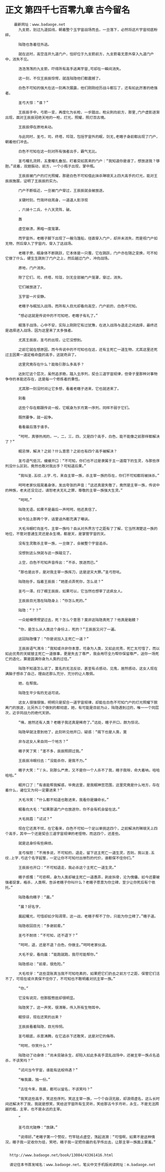# 正文 第四千七百零九章 古今留名
        最新网址：www.badaoge.net
          九支箭，划过九道弧线，朝着整个玉宇宙战场而去，一旦落下，必然将这片宇宙彻底粉碎。
      
          陆隐也急着往外逃。
      
          就在这时，高空连开九道门户，恰好位于九支箭前方，九支箭毫无意外穿入九道门户中，消失不见。
      
          浩浩荡荡的九支箭，吓得所有高手逃离宇宙,可却在一瞬间消失。
      
          这一刻，不仅王辰辰惊愕，就连陆隐他们都震撼了。
      
          白色不可知的强大在这一刻再次展露，他们刚刚经历战斗都忘了，还有如此厉害的绝强者。
      
          圣弓大惊：“谁？”
      
          王辰辰手中，弓箭一变，再度化为长枪，一步踏出，枪尖刺向前方，那里,门户虚影逐渐出现，面对王辰辰冠绝天地的一枪，灯光，照耀，照灯百古境。
      
          王辰辰停在原地未动。
      
          与此同时，圣弓，司，终塔，玲珑，包括宇宙外的眠，剑无,老瞎子身前都出现了门户，朝着他们冲去。
      
          白色不可知在这一刻对所有强者出手，霸气无比。
      
          圣弓瞳孔流转，五重瞳孔叠加，盯着突如其来的门户：“我知道你是谁了，想放逐我？够胆。”说着，双翅振动，前方，一个小瓶子出现，掌中瓶。
      
          王辰辰被门户的灯光照耀，那是白色不可知借此抹杀琳琅天上四大高手的灯光，能对王辰辰施展，证明了王辰辰的实力。
      
          门户不断临近，一旦被门户穿过，王辰辰就会被放逐。
      
          关键时刻，竹简环绕周身，一道道人影浮现
      
          ，六骑十二兵，十八天灵阵，破。
      
          轰
      
          虚空崩溃，黑暗一度笼罩。
      
          而宇宙外，老瞎子脚下出现了一艘乌篷船，径直穿入门户，却并未消失，而是视门户如无物，然后穿入了宇宙内，穿入了这战场。
      
          老瞎子旁，眠身体不断跳跃，它本体是一只蚕，它在跳跃，门户亦在随之变换，可不知它做了什么，硬生生跳到了门户之上，然后越过门户，冲向战场。
      
          原地，门户消失。
      
          除了它们，司，终塔，玲珑，剑无全部被门户笼罩，穿过，消失。
      
          它们被放逐了。
      
          玉宇宙一片安静。
      
          老瞎子与眠加入战场，而所有人目光却看向高空，门户前的，白色不可知。
      
          “想必这就是传说中的不可知吧，老瞎子有礼了。”
      
          眠落于战场，心中不安，实际上刚刚它有过犹豫，在进入战场与退走之间选择，最终还是选择进入战场，因为这里来了太多强者。
      
          尤其王辰辰，圣弓的出现，让它没想到。
      
          之前它就在想原因，而今传说中的不可知也在这，还有主死亡一道生物，尤其这里还死过主因果一道定格命盘的高手，这就奇异了。
      
          这里究竟存在什么？能吸引那么多高手？
      
          达到它这个层次，虽然追求稳，踏入主序列，契合三道宇宙规律，但骨子里那种对事物争夺的本能还存在，这是每一个修炼者的秉性。
      
          尤其那一刻没时间让它多想，看着老瞎子进来，它也就进来了。
      
          别看
      
          这些个存在都跟传说一般，它眠身为岁月第一序列，同样不弱于它们。
      
          既然要争，就一起争。
      
          看看最后落于谁手。
      
          “呵呵，真够热闹的，一，二，三，四，又是四个高手，白色，能不能像之前那样都解决了？”
      
          眠忌惮，解决？之前？什么意思？之前也有四个高手被解决？
      
          圣弓语气低沉，缓缓开口：“不可知，你们也不过是隶属于主一道麾下的生灵，与那些序列没什么区别，竟然也敢对我出手？可知道后果。”
      
          “我叫圣.五纹.上字.弓，来自主宰一族，杀主宰一族的存在，你们不可知都将被抹杀。”
      
          呵呵老家伙摇晃着身体，发出夸张的声音：“这还真是失敬了，竟然是主宰一族，传说中的种族，老夫还没见过，请恕老夫无礼之罪，尊敬的主宰一族强大生灵。”
      
          “呵呵。”
      
          陆隐无语，如果不是最后一声呵呵，他还真信了。
      
          如今加上那两个字，话里话外都充满了嘲讽。
      
          大毛冷眼盯向圣弓，主宰一族吗？自从对外界方寸之距有了了解，它当然清楚这一族的地位，不管对普通生灵还是永生境，都是天，是掌管宇宙的天。
      
          没有生灵敢杀主宰一族，一旦做了，会被整个宇宙追杀。
      
          没想到这么快就与这一族碰见了。
      
          上空，白色不可知声音传出：“不杀，放逐而已。”
      
          “那也是出手，是对我主宰一族挥刀，这是逆天大罪。”圣弓怒吼。
      
          陆隐抬手，指着王辰辰：“她差点弄死你，怎么说？”
      
          圣弓一滞，扫了眼王辰辰，如果可以，它当然也想宰了这疯女人。
      
          王辰辰目光落在陆隐身上：“你怎么死的。”
      
          陆隐：“？？”
      
          一众蛤蟆愣愣望过去，死？怎么个意思？莫非这陆隐真死了？他真是骷髅？
      
          “你，是怎么从人类这个身份上，死的？”王辰辰又问了一遍。
      
          这回陆隐懂了：“你是说加入主死亡一道？”
      
          王辰辰语气清冷：“我知或许非你本意，可身为人类，又如此优秀，死亡太可惜了，而以如此优秀的天赋替主死亡一道做事，更是失去了尊严，我会用尽全力帮你保留尊严，送你一场死亡的造化，算是圆满你身为人类的过往。”
      
          陆隐不知道怎么说了，莫名的无法反驳，甚至有点感动，见鬼，居然感动，这女人现在满脑子想杀了自己，理由还那么充分，充分的让人敬佩。
      
          她，在帮我。
      
          陆隐生平少有的无话可说。
      
          这女人很强很强，明明只是契合一道宇宙规律，却能在白色不可知门户的灯光照耀下脱离门的放逐，比另外三个做到的都彻底，她，有可能是目前为止，陆隐遇到过的，唯一一个同层次，近乎同战力的绝代天骄。
      
          “咦，居然还有人类？老瞎子我还真是稀奇了。”远处，瞎子开口，颇为惊诧。
      
          陆隐早就注意到他了，此刻听见他开口，疑惑：“阁下也是人类，莫
      
          非与这女人来自同一个地方？”
      
          瞎子笑了笑：“差不多，辰辰照顾过我。”
      
          王辰辰冷眼扫去：“没能杀你，是我不力。”
      
          瞎子大笑：“丫头，别那么严肃，又不是你一个人杀不了我，瞎子我呀，命大着呐，哈哈哈哈。”
      
          眠开口了：“有谁能帮我解惑，毕竟这里，是我眠神宫范围，这里究竟是什么地方，存在着什么，诸位又为何一定要进来？”
      
          大毛冷笑：“什么都不知道也敢进来，我看你是嫌命长。”
      
          眠看向大毛：“如果那道门户也放逐你，你不会有机会留在这。”
      
          大毛挑眉：“试试？”
      
          现在它还真不怵，在它看来，白色不可知一个足以单挑这四个，之前解决的琳琅天上四个高手，其中一个还是契合三道宇宙规律的老怪物，而这四个，还差些。
      
          就是这身份有些麻烦。
      
          圣弓恼怒：“不用多说，不可知的，退走，留下这主死亡一道生灵，否则，我以圣.五纹.上字.弓这个名字起誓，一定让你不可知付出惨烈的代价，谁都保不住你们。”
      
          王辰辰也开口：“不可知退走，我必杀这个主死亡一道生灵。”
      
          瞎子感慨：“可悲啊，身为人类却被主死亡一道愚弄，剥皮拆骨，沦为傀儡，如今还要被强者捉拿，格杀，人类啊，告诉老瞎子你叫什么？老瞎子愿意为你立碑，至少让你死后有个依托。”
      
          陆隐看向瞎子：“晨。”
      
          “晨？好名字，
      
          晨起曙光，可惜却如夕阳凋零，这一战，老瞎子帮不了你，只能为你立碑了。”瞎子道。
      
          陆隐收回目光：“多谢前辈。”
      
          圣弓不耐烦：“不可知，还不退下？”
      
          “呵呵，退，还是不退？白色，你做主。”呵呵老家伙道。
      
          大毛不安，看向晨：“能跑就跑，我尽可能帮你。”
      
          陆隐感动：“前辈，很危险。”
      
          大毛咬牙：“这些混账真当我不可知吃素的，如果把它们扔去之前方寸之距，保管它们活不了，可现在或许真保不住你了，不可知也不敢明着对抗主宰一族。”
      
          “你。”
      
          它没有说完，但那股憋屈却很明显。
      
          陆隐笑了，这一声笑，很清晰，传入所有生物耳中。
      
          眠惊讶，现在还笑的出来？
      
          王辰辰看着陆隐，目光怜悯。
      
          圣弓眼底，杀意沸腾，在它追杀下还敢笑，这是对它的侮辱。
      
          “呵呵，你笑什么？”
      
          陆隐动了动身体：“尚未突破永生，却陷入如此多高手混乱战场中，还被主宰一族点名追杀，不该笑吗？”
      
          “试问当今宇宙，谁能有这般待遇？”
      
          “唯我晨，独一份。”
      
          “古往今来，我晨，都可以留名，不该笑吗？”
      
          “我笑这些高手，笑这些序列，笑这主宰一族，一个个自诩无敌，却浪得虚名，这么长时间还解决不了我，我就是想笑，笑给这宇宙所有生灵听，笑给那古今岁月听，永生，不是无法跨越的槛，主宰，也不是永远的主宰。
      
          ”
      
          圣弓目光陡睁：“放肆。”
      
          “说得好。”老瞎子第一个赞叹，竹竿轻点虚空，荡起涟漪：“可惜啊，如果不是这种情况，瞎子我一定收你为徒，笑吧，瞎子我一定把你晨的名字传出去，让那主宰一族面上蒙羞。”
      
      
      http://www.badaoge.net/book/13084/43361416.html
      
      请记住本书首发域名：www.badaoge.net。笔尖中文手机版阅读网址：m.badaoge.net
